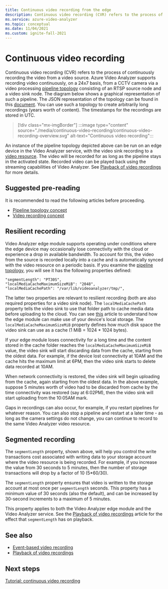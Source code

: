 ```yaml
---
title: Continuous video recording from the edge 
description: Continuous video recording (CVR) refers to the process of continuously recording from a live video source. This topic discusses what CVR is and how to use it with Azure Video Analyzer.
ms.service: azure-video-analyzer
ms.topic: conceptual
ms.date: 11/04/2021
ms.custom: ignite-fall-2021
---
```


# Continuous video recording    

Continuous video recording (CVR) refers to the process of continuously recording the video from a video source. Azure Video Analyzer supports recording video continuously, on a 24x7 basis, from a CCTV camera via a video processing [pipeline topology](pipeline.md) consisting of an RTSP source node and a video sink node. The diagram below shows a graphical representation of such a pipeline. The JSON representation of the topology can be found in this [document](https://raw.githubusercontent.com/Azure/video-analyzer/main/pipelines/live/topologies/cvr-video-sink/topology.json). You can use such a topology to create arbitrarily long recordings (years worth of content). The timestamps for the recordings are stored in UTC.  

> [!div class="mx-imgBorder"]
> :::image type="content" source="./media/continuous-video-recording/continuous-video-recording-overview.svg" alt-text="Continuous video recording":::

An instance of the pipeline topology depicted above can be run on an edge device in the Video Analyzer service, with the video sink recording to a [video resource](terminology.md#video). The video will be recorded for as long as the pipeline stays in the activated state. Recorded video can be played back using the streaming capabilities of Video Analyzer. See [Playback of video recordings](viewing-videos-how-to.md) for more details.

## Suggested pre-reading  

It is recommended to read the following articles before proceeding.

* [Pipeline topology concept](pipeline.md)
* [Video recording concept](video-recording.md) 
 
## Resilient recording

Video Analyzer edge module supports operating under conditions where the edge device may occasionally lose connectivity with the cloud or experience a drop in available bandwidth. To account for this, the video from the source is recorded locally into a cache and is automatically synced with the video resource on a periodic basis. If you examine the [pipeline topology](https://raw.githubusercontent.com/Azure/video-analyzer/main/pipelines/live/topologies/cvr-video-sink/topology.json), you will see it has the following properties defined:

```
"segmentLength": "PT30S",
"localMediaCacheMaximumSizeMiB": "2048",
"localMediaCachePath": "/var/lib/videoanalyzer/tmp/",
```

The latter two properties are relevant to resilient recording (both are also required properties for a video sink node). The `localMediaCachePath` property tells the video sink to use that folder path to cache media data before uploading to the cloud. You can see [this](../../iot-edge/how-to-access-host-storage-from-module.md) article to understand how the edge module can make use of your device's local storage. The `localMediaCacheMaximumSizeMiB` property defines how much disk space the video sink can use as a cache (1 MiB = 1024 * 1024 bytes). 

If your edge module loses connectivity for a long time and the content stored in the cache folder reaches the `localMediaCacheMaximumSizeMiB` value, the video sink will start discarding data from the cache, starting from the oldest data. For example, if the device lost connectivity at 10AM and the cache hits the maximum limit at 6PM, then the video sink starts to delete data recorded at 10AM. 

When network connectivity is restored, the video sink will begin uploading from the cache, again starting from the oldest data. In the above example, suppose 5 minutes worth of video had to be discarded from cache by the time connectivity was restored (say at 6:02PM), then the video sink will start uploading from the 10:05AM mark.

Gaps in recordings can also occur, for example, if you restart pipelines for whatever reason. You can also stop a pipeline and restart at a later time - as long as the camera settings do not change, you can continue to record to the same Video Analyzer video resource.

## Segmented recording  

The `segmentLength` property, shown above, will help you control the write transactions cost associated with writing data to your storage account where the video resource is being recorded. For example, if you increase the value from 30 seconds to 5 minutes, then the number of storage transactions will drop by a factor of 10 (5*60/30).

The `segmentLength` property ensures that video is written to the storage account at most once per `segmentLength` seconds. This property has a minimum value of 30 seconds (also the default), and can be increased by 30-second increments to a maximum of 5 minutes.

This property applies to both the Video Analyzer edge module and the Video Analyzer service. See the [Playback of video recordings](viewing-videos-how-to.md) article for the effect that `segmentLength` has on playback.

## See also

* [Event-based video recording](event-based-video-recording-concept.md) 
* [Playback of video recordings](viewing-videos-how-to.md) 

## Next steps

[Tutorial: continuous video recording](edge/use-continuous-video-recording.md) 
